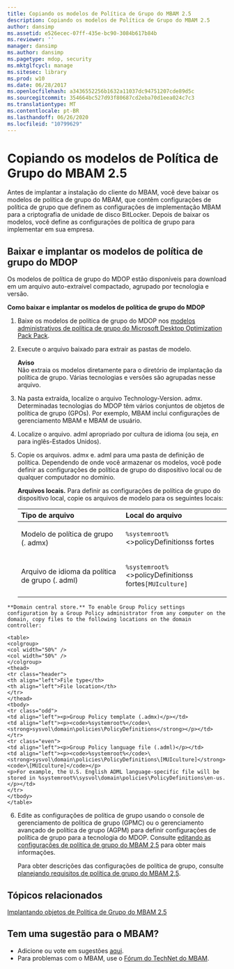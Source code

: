 ```yaml
---
title: Copiando os modelos de Política de Grupo do MBAM 2.5
description: Copiando os modelos de Política de Grupo do MBAM 2.5
author: dansimp
ms.assetid: e526ecec-07ff-435e-bc90-3084b617b84b
ms.reviewer: ''
manager: dansimp
ms.author: dansimp
ms.pagetype: mdop, security
ms.mktglfcycl: manage
ms.sitesec: library
ms.prod: w10
ms.date: 06/28/2017
ms.openlocfilehash: a3436552256b1632a11037dc94751207cde89d5c
ms.sourcegitcommit: 354664bc527d93f80687cd2eba70d1eea024c7c3
ms.translationtype: MT
ms.contentlocale: pt-BR
ms.lasthandoff: 06/26/2020
ms.locfileid: "10799629"
---
```

# Copiando os modelos de Política de Grupo do MBAM 2.5


Antes de implantar a instalação do cliente do MBAM, você deve baixar os modelos de política de grupo do MBAM, que contêm configurações de política de grupo que definem as configurações de implementação MBAM para a criptografia de unidade de disco BitLocker. Depois de baixar os modelos, você define as configurações de política de grupo para implementar em sua empresa.

## Baixar e implantar os modelos de política de grupo do MDOP


Os modelos de política de grupo do MDOP estão disponíveis para download em um arquivo auto-extraível compactado, agrupado por tecnologia e versão.

**Como baixar e implantar os modelos de política de grupo do MDOP**

1. Baixe os modelos de política de grupo do MDOP nos [modelos administrativos de política de grupo do Microsoft Desktop Optimization Pack Pack](https://www.microsoft.com/download/details.aspx?id=55531).

2. Execute o arquivo baixado para extrair as pastas de modelo.

   **Aviso**  
   Não extraia os modelos diretamente para o diretório de implantação da política de grupo. Várias tecnologias e versões são agrupadas nesse arquivo.



3. Na pasta extraída, localize o arquivo Technology-Version. admx. Determinadas tecnologias do MDOP têm vários conjuntos de objetos de política de grupo (GPOs). Por exemplo, MBAM inclui configurações de gerenciamento MBAM e MBAM de usuário.

4. Localize o arquivo. adml apropriado por cultura de idioma (ou seja, *en* para inglês-Estados Unidos).

5. Copie os arquivos. admx e. adml para uma pasta de definição de política. Dependendo de onde você armazenar os modelos, você pode definir as configurações de política de grupo do dispositivo local ou de qualquer computador no domínio.

   **Arquivos locais.** Para definir as configurações de política de grupo do dispositivo local, copie os arquivos de modelo para os seguintes locais:

   <table>
   <colgroup>
   <col width="50%" />
   <col width="50%" />
   </colgroup>
   <thead>
   <tr class="header">
   <th align="left">Tipo de arquivo</th>
   <th align="left">Local do arquivo</th>
   </tr>
   </thead>
   <tbody>
   <tr class="odd">
   <td align="left"><p>Modelo de política de grupo (. admx)</p></td>
   <td align="left"><p><code>%systemroot%</code>&lt;&gt;policyDefinitionss fortes</strong></p></td>
   </tr>
   <tr class="even">
   <td align="left"><p>Arquivo de idioma da política de grupo (. adml)</p></td>
   <td align="left"><p><code>%systemroot%</code>&lt;&gt;policyDefinitionss fortes</strong><code>[MUIculture]</code></p></td>
   </tr>
   </tbody>
   </table>



~~~
**Domain central store.** To enable Group Policy settings configuration by a Group Policy administrator from any computer on the domain, copy files to the following locations on the domain controller:

<table>
<colgroup>
<col width="50%" />
<col width="50%" />
</colgroup>
<thead>
<tr class="header">
<th align="left">File type</th>
<th align="left">File location</th>
</tr>
</thead>
<tbody>
<tr class="odd">
<td align="left"><p>Group Policy template (.admx)</p></td>
<td align="left"><p><code>%systemroot%</code>\<strong>sysvol\domain\policies\PolicyDefinitions</strong></p></td>
</tr>
<tr class="even">
<td align="left"><p>Group Policy language file (.adml)</p></td>
<td align="left"><p><code>%systemroot%</code>\<strong>sysvol\domain\policies\PolicyDefinitions\[MUIculture]</strong><code>\[MUIculture]</code></p>
<p>For example, the U.S. English ADML language-specific file will be stored in %systemroot%\sysvol\domain\policies\PolicyDefinitions\en-us.</p></td>
</tr>
</tbody>
</table>
~~~



6. Edite as configurações de política de grupo usando o console de gerenciamento de política de grupo (GPMC) ou o gerenciamento avançado de política de grupo (AGPM) para definir configurações de política de grupo para a tecnologia do MDOP. Consulte [editando as configurações de política de grupo do MBAM 2,5](editing-the-mbam-25-group-policy-settings.md) para obter mais informações.

   Para obter descrições das configurações de política de grupo, consulte [planejando requisitos de política de grupo do MBAM 2,5](planning-for-mbam-25-group-policy-requirements.md).


## Tópicos relacionados


[Implantando objetos de Política de Grupo do MBAM 2.5](deploying-mbam-25-group-policy-objects.md)


## Tem uma sugestão para o MBAM?
- Adicione ou vote em sugestões [aqui](http://mbam.uservoice.com/forums/268571-microsoft-bitlocker-administration-and-monitoring). 
- Para problemas com o MBAM, use o [Fórum do TechNet do MBAM](https://social.technet.microsoft.com/Forums/home?forum=mdopmbam).






